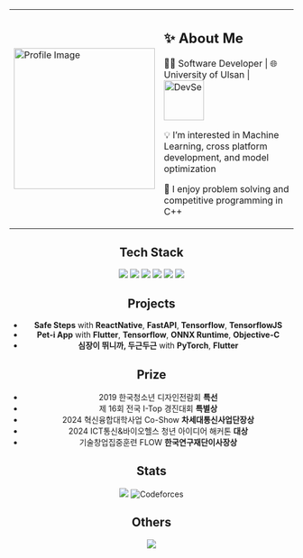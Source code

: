 <div style="text-align : center;">
  
<table>
  <tr>
    <td> 
      <img src="https://github.com/user-attachments/assets/8cb1c130-00d5-4090-b103-f7159217e55e" alt="Profile Image" width="250">
    </td>
    <td>
      <h2>✨ About Me</h2>  
      <p>👨‍💻 Software Developer | 🌐 University of Ulsan | <img width="71" alt="DevSe" src="https://github.com/user-attachments/assets/d17227b7-c562-4971-8fbe-12de7fc149ce" align="center"/>
</p>
      <p>💡 I’m interested in Machine Learning, cross platform development, and model optimization </p>
      <p>🧠 I enjoy problem solving and competitive programming in C++ </p>
    </td>
  </tr>
</table>

Tech Stack
---
  <img src="https://img.shields.io/badge/c++-%2300599C.svg?style=for-the-badge&logo=c%2B%2B&logoColor=white">
  <img src="https://img.shields.io/badge/python-3670A0?style=for-the-badge&logo=python&logoColor=ffdd54">
  <img src="https://img.shields.io/badge/react_native-%2320232a.svg?style=for-the-badge&logo=react&logoColor=%2361DAFB">
  <img src="https://img.shields.io/badge/Flutter-%2302569B.svg?style=for-the-badge&logo=Flutter&logoColor=white">
  <img src="ttps://img.shields.io/badge/TensorFlow-%23FF6F00.svg?style=for-the-badge&logo=TensorFlow&logoColor=white">
  <img src="https://img.shields.io/badge/TensorFlow-%23FF6F00.svg?style=for-the-badge&logo=TensorFlow&logoColor=white">

Projects
---
- **Safe Steps** with **ReactNative**, **FastAPI**, **Tensorflow**, **TensorflowJS**
- **Pet-i App** with **Flutter**, **Tensorflow**, **ONNX Runtime**, **Objective-C**
- **심장이 뛰니까, 두근두근** with **PyTorch**, **Flutter**

Prize
---
- 2019 한국청소년 디자인전람회 **특선**
- 제 16회 전국 I-Top 경진대회 **특별상**
- 2024 혁신융합대학사업 Co-Show **차세대통신사업단장상**
- 2024 ICT통신&바이오헬스 청년 아이디어 해커톤 **대상**
- 기술창업집중훈련 FLOW **한국연구재단이사장상**

Stats
---
<img src="https://wakatime.com/badge/user/febdc7b5-6e61-46a8-b3da-11c46c3c5f89.svg">  ![Codeforces](https://badges.riever.dev/codeforces/kongsoone.svg)

Others
---
<img src="https://github-profile-trophy.vercel.app/?username=dpeyvc&theme=flat&column=7">

</div>
